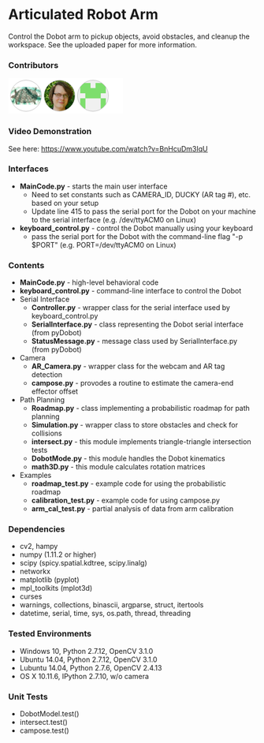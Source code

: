 # Articulated Robot Arm #
Control the Dobot arm to pickup objects, avoid obstacles, and cleanup the workspace. See the uploaded paper for more information.

### Contributors ###
<a href="https://github.com/AndrewAltimit/Articulated-Robot-Arm/graphs/contributors">
  <img src="contributors.png" />
</a>


### Video Demonstration ###
See here: https://www.youtube.com/watch?v=BnHcuDm3IqU

### Interfaces ###

* **MainCode.py** - starts the main user interface
    * Need to set constants such as CAMERA_ID, DUCKY (AR tag #), etc. based on your setup
    * Update line 415 to pass the serial port for the Dobot on your machine to the serial interface (e.g. /dev/ttyACM0 on Linux)
* **keyboard_control.py** - control the Dobot manually using your keyboard
    * pass the serial port for the Dobot with the command-line flag "-p $PORT" (e.g. PORT=/dev/ttyACM0 on Linux)

### Contents ###
* **MainCode.py** - high-level behavioral code
* **keyboard_control.py** - command-line interface to control the Dobot
* Serial Interface
    * **Controller.py** - wrapper class for the serial interface used by keyboard_control.py
    * **SerialInterface.py** - class representing the Dobot serial interface (from pyDobot)
    * **StatusMessage.py** - message class used by SerialInterface.py (from pyDobot)
* Camera
    * **AR_Camera.py** - wrapper class for the webcam and AR tag detection
    * **campose.py** - provodes a routine to estimate the camera-end effector offset
* Path Planning
    * **Roadmap.py** - class implementing a probabilistic roadmap for path planning
    * **Simulation.py** - wrapper class to store obstacles and check for collisions
    * **intersect.py** - this module implements triangle-triangle intersection tests
    * **DobotMode.py** - this module handles the Dobot kinematics
    * **math3D.py** - this module calculates rotation matrices
* Examples
    * **roadmap_test.py** - example code for using the probabilistic roadmap
    * **calibration_test.py** - example code for using campose.py
    * **arm_cal_test.py** - partial analysis of data from arm calibration


### Dependencies ###

* cv2, hampy
* numpy (1.11.2 or higher)
* scipy (spicy.spatial.kdtree, scipy.linalg)
* networkx
* matplotlib (pyplot)
* mpl_toolkits (mplot3d)
* curses
* warnings, collections, binascii, argparse, struct, itertools
* datetime, serial, time, sys, os.path, thread, threading

### Tested Environments ###

* Windows 10, Python 2.7.12, OpenCV 3.1.0
* Ubuntu 14.04, Python 2.7.12, OpenCV 3.1.0
* Lubuntu 14.04, Python 2.7.6, OpenCV 2.4.13
* OS X 10.11.6, IPython 2.7.10, w/o camera

### Unit Tests ###

* DobotModel.test()
* intersect.test()
* campose.test()

